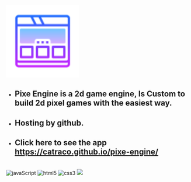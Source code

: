 <p>
  <a href='https://catraco.github.io/pixe-engine/app.html'>
    <img src='assets/logo.png' title='logo'  width="200px"/>
  </a>
</p>

- ## Pixe Engine is a 2d game engine, Is Custom to build 2d pixel games with the easiest way.
- ## Hosting by github.
- ## Click here to see the app https://catraco.github.io/pixe-engine/

<br/>
<span><img src="https://img.shields.io/badge/JavaScript-F7DF1E?style=flat&logo=javascript&logoColor=black" alt="javaScript" /></span>
<span><img src="https://img.shields.io/badge/-HTML5-E34F26?style=flat&logo=html5&logoColor=white" alt="html5" /></span>
<span><img src="https://img.shields.io/badge/-CSS3-1572B6?style=flat&logo=css3" alt="css3" /></span>
<span><img src="https://img.shields.io/badge/VSCode%20-%232E2E2E.svg?&style=flat&logo=visual-studio-code&logoColor=%2330A2FF" /></span>
